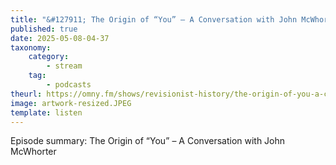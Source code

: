 ```yaml
---
title: "&#127911; The Origin of “You” – A Conversation with John McWhorter"
published: true
date: 2025-05-08-04-37
taxonomy:
    category:
        - stream
    tag:
        - podcasts
theurl: https://omny.fm/shows/revisionist-history/the-origin-of-you-a-conversation-with-john-mcwhorter
image: artwork-resized.JPEG
template: listen
---
```


Episode summary: The Origin of “You” – A Conversation with John McWhorter
